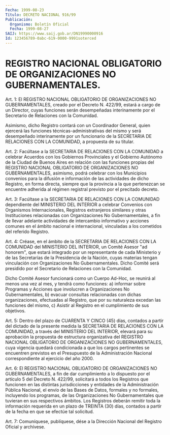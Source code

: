 ```yaml
---
Fecha: 1999-08-23
Título: DECRETO NACIONAL 916/99
Publicación:
  Organismo: Boletín Oficial
  Fecha: 1999-08-27
SAIJ: https://www.saij.gob.ar/DN19990000916
Id: 123456789-0abc-619-0000-9991soterced
---
```

# REGISTRO NACIONAL OBLIGATORIO DE ORGANIZACIONES NO GUBERNAMENTALES.

<a id="1"></a>
Art. 1: El REGISTRO NACIONAL OBLIGATORIO DE ORGANIZACIONES NO GUBERNAMENTALES, creado por el Decreto N. 422/99, estará a cargo de un Director, cuyas  funciones  serán desempeñadas interinamente por el Secretario de Relaciones con la Comunidad.

Asimismo, dicho Registro contará  con un Coordinador General, quien ejercerá las funciones técnicas-administrativas  del  mismo  y será desempeñado  interinamente  por un funcionario de la SECRETARIA  DE RELACIONES  CON   LA  COMUNIDAD,  a  propuesta  de  su  titular.

<a id="2"></a>
Art. 2: Facúltase a la SECRETARIA DE RELACIONES CON LA COMUNIDAD a celebrar  Acuerdos con los Gobiernos  Provinciales  y  el  Gobierno Autónomo de la Ciudad de Buenos Aires en relación con las funciones propias del  REGISTRO  NACIONAL  OBLIGATORIO  DE  ORGANIZACIONES NO GUBERNAMENTALES,   asimismo,  podrá  celebrar  con  los  Municipios convenios para la difusión  e  información  de  las  actividades de dicho Registro, en forma directa, siempre que la provincia a la que pertenezcan se encuentre adherida al régimen registral previsto por el precitado decreto.

<a id="3"></a>
Art.  3: Facúltase a la SECRETARIA DE RELACIONES CON LA  COMUNIDAD dependiente  del  MINISTERIO  DEL INTERIOR a celebrar Convenios con Organismos Internacionales, Registros extranjeros similares y otras Instituciones relacionadas con Organizaciones No Gubernamentales, a fin de llevar adelante actividades  de  intercambio  informativo  y acciones  comunes en el ámbito nacional e internacional, vinculadas a los cometidos del referido Registro.

<a id="4"></a>
Art. 4: Créase, en el ámbito de la SECRETARIA DE RELACIONES CON LA COMUNIDAD  del  MINISTERIO  DEL  INTERIOR,  un  Comité  Asesor  "ad honorem",  que  estará  integrado  por  un  representante  de  cada Ministerio y  de  las  Secretarías  de la Presidencia de la Nación, cuyas materias tengan vinculación con Organizaciones No Gubernamentales. Dicho Comité será presidido  por  el Secretario de Relaciones con la Comunidad.

Dicho Comité Asesor funcionará como un Cuerpo Ad-Hoc, se reunirá al menos  una  vez al mes, y tendrá como funciones: a) informar  sobre Programas y Acciones que involucren a Organizaciones No Gubernamentales,  b)  evacuar  consultas  relacionadas  con  dichas organizaciones,  efectuadas  al  Registro,  que  por  su naturaleza excedan  las  funciones  del  mismo, c) Asistir al Registro  en  el cumplimiento de sus objetivos.

<a id="5"></a>
Art. 5: Dentro del plazo de CUARENTA Y CINCO (45) días, contados a partir  del  dictado  de  la  presente   medida  la  SECRETARIA  DE RELACIONES CON LA COMUNIDAD, a través del  MINISTERIO DEL INTERIOR, elevará para su aprobación la propuesta de estructura  organizativa del REGISTRO NACIONAL OBLIGATORIO DE ORGANIZACIONES NO GUBERNAMENTALES,  cuya  vigencia  quedará  condicionada  a que  los cargos pertinentes se encuentren previstos en el Presupuesto  de la Administración  Nacional  correspondiente al ejercicio del año 2000.

<a id="6"></a>
Art.  6: El REGISTRO NACIONAL  OBLIGATORIO  DE  ORGANIZACIONES  NO GUBERNAMENTALES,  a  fin  de dar cumplimiento a lo dispuesto por el artículo 5 del Decreto N. 422/99, solicitará  a todos los Registros que  funcionen en las distintas jurisdicciones y  entidades  de  la Administración  Pública  Nacional,  el envío de las Bases de Datos, formales y no formales, incluyendo los programas, de las Organizaciones No Gubernamentales que  tuvieran  en sus respectivos ámbitos.    Los  Registros  deberán  remitir  toda  la  información requerida en un plazo de TREINTA (30) días, contados a partir de la fecha en que se efectúe tal solicitud.

<a id="7"></a>
Art. 7: Comuníquese,  publíquese, dése a la Dirección Nacional del Registro Oficial y archívese.